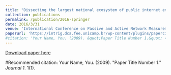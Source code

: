 ```yaml
---
title: "Dissecting the largest national ecosystem of public internet exchange points in brazil"
collection: publications
permalink: /publication/2016-springer
date: 2016/3/31
venue: 'International Conference on Passive and Active Network Measurement'
paperurl: 'https://intrig.dca.fee.unicamp.br/wp-content/plugins/papercite/pdf/brito2016dissecting.pdf'
#citation: 'Your Name, You. (2009). &quot;Paper Title Number 1.&quot; <i>Journal 1</i>. 1(1).'
---
```


[Download paper here](https://intrig.dca.fee.unicamp.br/wp-content/plugins/papercite/pdf/brito2016dissecting.pdf)

#Recommended citation: Your Name, You. (2009). "Paper Title Number 1." <i>Journal 1</i>. 1(1).

